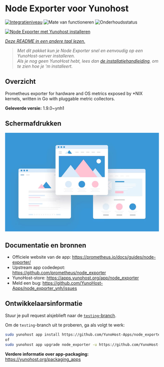 <!--
NB: Deze README is automatisch gegenereerd door <https://github.com/YunoHost/apps/tree/master/tools/readme_generator>
Hij mag NIET handmatig aangepast worden.
-->

# Node Exporter voor Yunohost

[![Integratieniveau](https://apps.yunohost.org/badge/integration/node_exporter)](https://ci-apps.yunohost.org/ci/apps/node_exporter/)
![Mate van functioneren](https://apps.yunohost.org/badge/state/node_exporter)
![Onderhoudsstatus](https://apps.yunohost.org/badge/maintained/node_exporter)

[![Node Exporter met Yunohost installeren](https://install-app.yunohost.org/install-with-yunohost.svg)](https://install-app.yunohost.org/?app=node_exporter)

*[Deze README in een andere taal lezen.](./ALL_README.md)*

> *Met dit pakket kun je Node Exporter snel en eenvoudig op een YunoHost-server installeren.*  
> *Als je nog geen YunoHost hebt, lees dan [de installatiehandleiding](https://yunohost.org/install), om te zien hoe je 'm installeert.*

## Overzicht

Prometheus exporter for hardware and OS metrics exposed by *NIX kernels, written in Go with pluggable metric collectors.


**Geleverde versie:** 1.9.0~ynh1

## Schermafdrukken

![Schermafdrukken van Node Exporter](./doc/screenshots/example.jpg)

## Documentatie en bronnen

- Officiele website van de app: <https://prometheus.io/docs/guides/node-exporter/>
- Upstream app codedepot: <https://github.com/prometheus/node_exporter>
- YunoHost-store: <https://apps.yunohost.org/app/node_exporter>
- Meld een bug: <https://github.com/YunoHost-Apps/node_exporter_ynh/issues>

## Ontwikkelaarsinformatie

Stuur je pull request alsjeblieft naar de [`testing`-branch](https://github.com/YunoHost-Apps/node_exporter_ynh/tree/testing).

Om de `testing`-branch uit te proberen, ga als volgt te werk:

```bash
sudo yunohost app install https://github.com/YunoHost-Apps/node_exporter_ynh/tree/testing --debug
of
sudo yunohost app upgrade node_exporter -u https://github.com/YunoHost-Apps/node_exporter_ynh/tree/testing --debug
```

**Verdere informatie over app-packaging:** <https://yunohost.org/packaging_apps>
